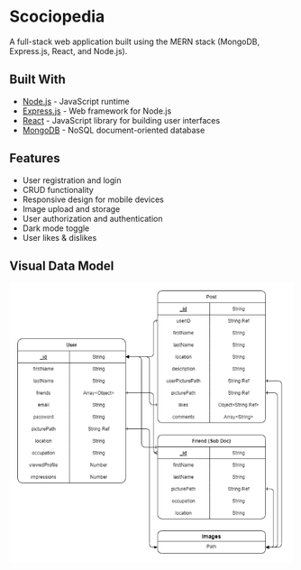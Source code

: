 # Scociopedia

A full-stack web application built using the MERN stack (MongoDB, Express.js, React, and Node.js).

## Built With

- [Node.js](https://nodejs.org/) - JavaScript runtime
- [Express.js](https://expressjs.com/) - Web framework for Node.js
- [React](https://reactjs.org/) - JavaScript library for building user interfaces
- [MongoDB](https://www.mongodb.com/) - NoSQL document-oriented database

## Features
- User registration and login
- CRUD functionality
- Responsive design for mobile devices
- Image upload and storage
- User authorization and authentication 
- Dark mode toggle
- User likes & dislikes

## Visual Data Model

![Entity Relationship Diagram](./Entity_Relation.png)
